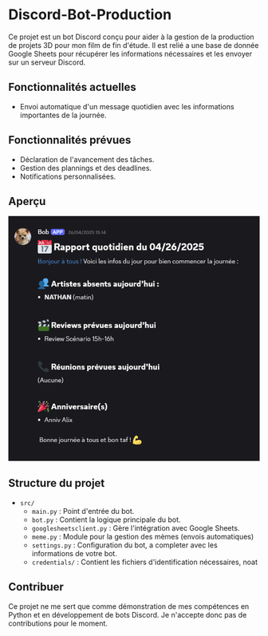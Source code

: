 # Discord-Bot-Production

Ce projet est un bot Discord conçu pour aider à la gestion de la production de projets 3D pour mon film de fin d'étude. Il est relié a une base de donnée Google Sheets pour récupérer les informations nécessaires et les envoyer sur un serveur Discord.

## Fonctionnalités actuelles
- Envoi automatique d'un message quotidien avec les informations importantes de la journée.

## Fonctionnalités prévues
- Déclaration de l'avancement des tâches.
- Gestion des plannings et des deadlines.
- Notifications personnalisées.

## Aperçu
![Aperçu du bot](screenshot.png)

## Structure du projet
- `src/`
  - `main.py` : Point d'entrée du bot.
  - `bot.py` : Contient la logique principale du bot.
  - `googlesheetsclient.py` : Gère l'intégration avec Google Sheets.
  - `meme.py` : Module pour la gestion des mèmes (envois automatiques)
  - `settings.py` : Configuration du bot, a completer avec les informations de votre bot.
  - `credentials/` : Contient les fichiers d'identification nécessaires, noat

## Contribuer
Ce projet ne me sert que comme démonstration de mes compétences en Python et en développement de bots Discord. Je n'accepte donc pas de contributions pour le moment.